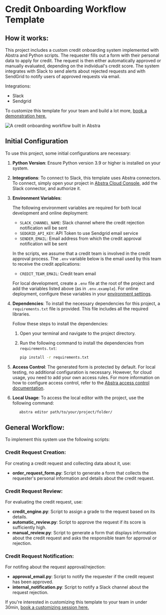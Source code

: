 # Credit Onboarding Workflow Template
## How it works:
This project includes a custom credit onboarding system implemented with Abstra and Python scripts. The requester fills out a form with their personal data to apply for credit. The request is then either automatically approved or manually evaluated, depending on the individual's credit score. The system integrates with Slack to send alerts about rejected requests and with SendGrid to notify users of approved requests via email.

Integrations:
  - Slack
  - Sendgrid

To customize this template for your team and build a lot more, [book a demonstration here.](https://meet.abstra.app/demo?url=template-credit-onboarding)

![A credit onboarding workflow built in Abstra](https://github.com/user-attachments/assets/1b881474-bd44-4dd9-aa2b-4b74bf548267)

## Initial Configuration
To use this project, some initial configurations are necessary:

1. **Python Version**: Ensure Python version 3.9 or higher is installed on your system.
2. **Integrations**: To connect to Slack, this template uses Abstra connectors. To connect, simply open your project in [Abstra Cloud Console](https://cloud.abstra.io/projects/), add the Slack connector, and authorize it.
3. **Environment Variables**:

   The following environment variables are required for both local development and online deployment:

   - `SLACK_CHANNEL_NAME`: Slack channel where the credit rejection notification will be sent
   - `SEDGRID_API_KEY`: API Token to use Sendgrid email service
   - `SENDER_EMAIL`: Email address from which the credit approval notification will be sent

    In the scripts, we assume that a credit team is involved in the credit approval process. The `.env` variable below is the email used by this team to receive the credit applications:

   - `CREDIT_TEAM_EMAIL`: Credit team email
  
   For local development, create a `.env` file at the root of the project and add the variables listed above (as in `.env.example`). For online deployment, configure these variables in your [environment settings](https://docs.abstra.io/cloud/envvars).

5. **Dependencies**: To install the necessary dependencies for this project, a `requirements.txt` file is provided. This file includes all the required libraries.

   Follow these steps to install the dependencies:

   1. Open your terminal and navigate to the project directory.
   2. Run the following command to install the dependencies from `requirements.txt`:
  
      ```sh
      pip install -r requirements.txt
      ```
6. **Access Control**: The generated form is protected by default. For local testing, no additional configuration is necessary. However, for cloud usage, you need to add your own access rules. For more information on how to configure access control, refer to the [Abstra access control documentation](https://docs.abstra.io/concepts/access-control).

7. **Local Usage**: To access the local editor with the project, use the following command:

   ```sh
      abstra editor path/to/your/project/folder/
   ```

## General Workflow:
To implement this system use the following scripts:

### Credit Request Creation:
For creating a credit request and collecting data about it, use:
  - **order_request_form.py**: Script to generate a form that collects the requester's personal information and details about the credit request.

### Credit Request Review: 
For evaluating the credit request, use:
  - **credit_engine.py**: Script to assign a grade to the request based on its details.
  - **automatic_review.py**: Script to approve the request if its score is sufficiently high.
  - **manual_review.py**: Script to generate a form that displays information about the credit request and asks the responsible team for approval or rejection.

### Credit Request Notification:
For notifing about the request approval/rejection:
  - **approval_email.py**: Script to notify the requester if the credit request has been approved.
  - **internal_notification.py**: Script to notify a Slack channel about the request rejection.

If you're interested in customizing this template to your team in under 30min, [book a customizing session here.](https://meet.abstra.app/demo?url=template-credit-onboarding)

